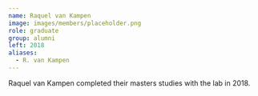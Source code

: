 ```yaml
---
name: Raquel van Kampen
image: images/members/placeholder.png
role: graduate
group: alumni
left: 2018
aliases:
  - R. van Kampen
---
```


Raquel van Kampen completed their masters studies with the lab in 2018.
